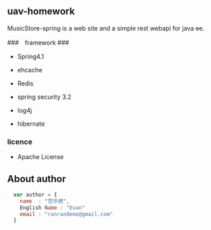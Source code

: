 ##  uav-homework ##

MusicStore-spring is a web site and a simple rest webapi for java ee.

###　framework ###

* Spring4.1

* ehcache

* Redis

* spring security 3.2

* log4j

* hibernate 

### licence ###

* Apache License

## About author
```javascript
  var author = {
    name  : "范华燃",
    English Name : "Evan"
    email : "ranrandemo@gmail.com"
  }
```


